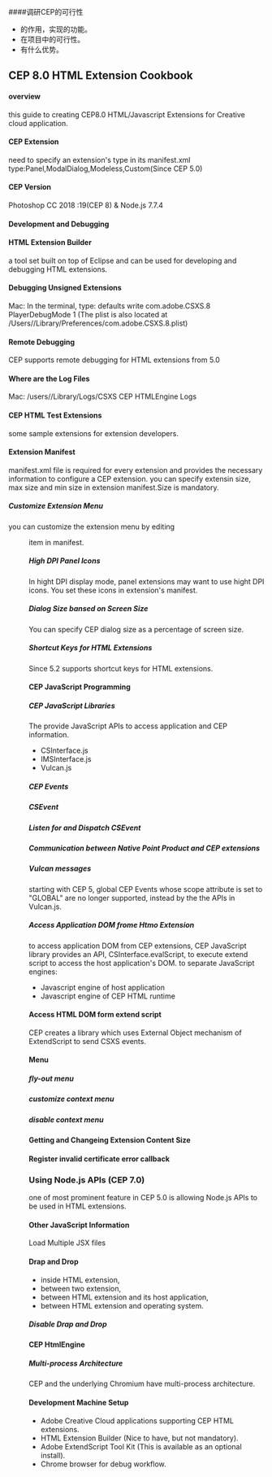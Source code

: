 ####调研CEP的可行性
* 的作用，实现的功能。
* 在项目中的可行性。
* 有什么优势。


## CEP 8.0 HTML Extension Cookbook
#### overview
  this guide to creating CEP8.0 HTML/Javascript Extensions for Creative cloud application.
#### CEP Extension
  need to specify an extension's type in its manifest.xml
  type:Panel,ModalDialog,Modeless,Custom(Since CEP 5.0)
#### CEP Version
  Photoshop CC 2018 :19(CEP 8) & Node.js 7.7.4
#### Development and Debugging
#### HTML Extension Builder
  a tool set built on top of Eclipse and can be used for developing and debugging HTML extensions.
#### Debugging Unsigned Extensions
  Mac: In the terminal, type: defaults write com.adobe.CSXS.8 PlayerDebugMode 1 (The plist is also located at /Users/<username>/Library/Preferences/com.adobe.CSXS.8.plist)
#### Remote Debugging
  CEP supports remote debugging for HTML extensions from 5.0
#### Where are the Log Files
  Mac: /users/<USERNAME>/Library/Logs/CSXS
  CEP HTMLEngine Logs
#### CEP HTML Test Extensions
  some sample extensions for extension developers.
#### Extension Manifest
  manifest.xml file is required for every extension and provides the necessary information to configure a CEP extension.
  you can specify extensin size, max size and min size in extension manifest.Size is mandatory.
##### Customize Extension Menu
  you can customize the extension menu by editing <menu/> item in manifest.
##### High DPI Panel Icons
  In hight DPI display mode, panel extensions may want to use hight DPI icons. You set these icons in extension's manifest.
  <Icons>
##### Dialog Size bansed on Screen Size
  You can specify CEP dialog size as a percentage of screen size.
##### Shortcut Keys for HTML Extensions
  Since 5.2 supports shortcut keys for HTML extensions.
#### CEP JavaScript Programming
##### CEP JavaScript Libraries
  The provide JavaScript APIs to access application and CEP information.
  * CSInterface.js
  * IMSInterface.js
  * Vulcan.js
##### CEP Events
##### CSEvent
##### Listen for and Dispatch CSEvent
##### Communication between Native Point Product and CEP extensions
##### Vulcan messages
  starting with CEP 5, global CEP Events whose scope attribute is set to "GLOBAL" are no longer supported, instead by the the APIs in Vulcan.js.
##### Access Application DOM frome Htmo Extension
  to access application DOM from CEP extensions, CEP JavaScript library provides an API, CSInterface.evalScript, to execute extend script to access the host application's DOM.
  to separate JavaScript engines:
  * Javascript engine of host application
  * Javascript engine of CEP HTML runtime
#### Access HTML DOM form extend script
  CEP creates a library which uses External Object mechanism of ExtendScript to send CSXS events.
#### Menu
##### fly-out menu
##### customize context menu
##### disable context menu
#### Getting and Changeing Extension Content Size
#### Register invalid certificate error callback
### Using Node.js APIs (CEP 7.0)
  one of most prominent feature in CEP 5.0 is allowing Node.js APIs to be used in HTML extensions.
#### Other JavaScript Information
  Load Multiple JSX files
#### Drap and Drop
  * inside HTML extension,
  * between two extension,
  * between HTML extension and its host application,
  * between HTML extension and operating system.
##### Disable Drap and Drop
#### CEP HtmlEngine
##### Multi-process Architecture
  CEP and the underlying Chromium have multi-process architecture.


#### Development Machine Setup
  * Adobe Creative Cloud applications supporting CEP HTML extensions.
  * HTML Extension Builder (Nice to have, but not mandatory).
  * Adobe ExtendScript Tool Kit (This is available as an optional install).
  * Chrome browser for debug workflow.












































































